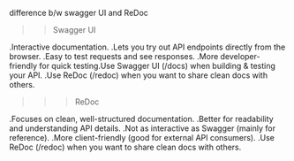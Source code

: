 difference b/w swagger UI and ReDoc
>>Swagger UI

.Interactive documentation.
.Lets you try out API endpoints directly from the browser.
.Easy to test requests and see responses.
.More developer-friendly for quick testing.Use Swagger UI (/docs) when building & testing your API.
.Use ReDoc (/redoc) when you want to share clean docs with others.



>>>ReDoc

.Focuses on clean, well-structured documentation.
.Better for readability and understanding API details.
.Not as interactive as Swagger (mainly for reference).
.More client-friendly (good for external API consumers).
.Use ReDoc (/redoc) when you want to share clean docs with others.
